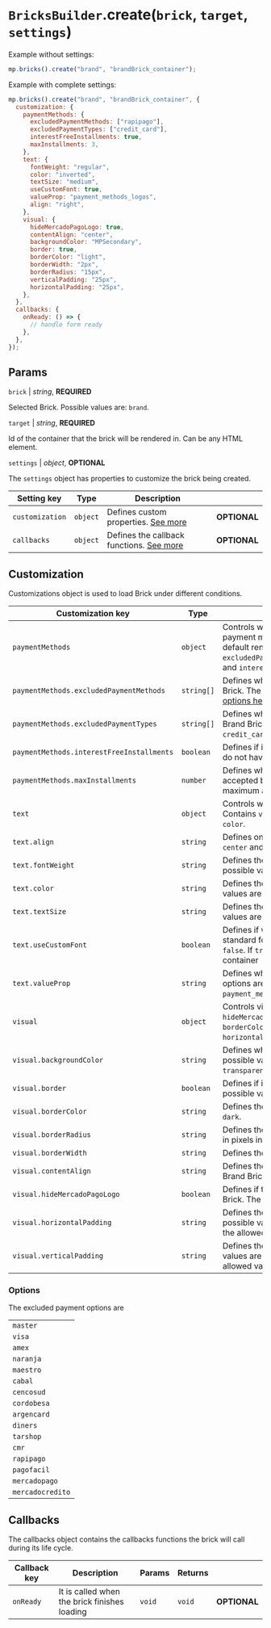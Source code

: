 # `BricksBuilder`.create(`brick`, `target`, `settings`)

Example without settings:

```js
mp.bricks().create("brand", "brandBrick_container");
```

Example with complete settings:

```js
mp.bricks().create("brand", "brandBrick_container", {
  customization: {
    paymentMethods: {
      excludedPaymentMethods: ["rapipago"],
      excludedPaymentTypes: ["credit_card"],
      interestFreeInstallments: true,
      maxInstallments: 3,
    },
    text: {
      fontWeight: "regular",
      color: "inverted",
      textSize: "medium",
      useCustomFont: true,
      valueProp: "payment_methods_logos",
      align: "right",
    },
    visual: {
      hideMercadoPagoLogo: true,
      contentAlign: "center",
      backgroundColor: "MPSecondary",
      border: true,
      borderColor: "light",
      borderWidth: "2px",
      borderRadius: "15px",
      verticalPadding: "25px",
      horizontalPadding: "25px",
    },
  },
  callbacks: {
    onReady: () => {
      // handle form ready
    },
  },
});
```

## Params

`brick` | _string_, **REQUIRED**

Selected Brick. Possible values are: `brand`.

`target` | _string_, **REQUIRED**

Id of the container that the brick will be rendered in. Can be any HTML element.

`settings` | _object_, **OPTIONAL**

The `settings` object has properties to customize the brick being created.

| Setting key     | Type     | Description                                            |              |
| --------------- | -------- | ------------------------------------------------------ | ------------ |
| `customization` | `object` | Defines custom properties. [See more](#customization)  | **OPTIONAL** |
| `callbacks`     | `object` | Defines the callback functions. [See more](#callbacks) | **OPTIONAL** |

## Customization

Customizations object is used to load Brick under different conditions.

| Customization key                         | Type       | Description                                                                                                                                                                                                                                            |              |
| ----------------------------------------- | ---------- | ------------------------------------------------------------------------------------------------------------------------------------------------------------------------------------------------------------------------------------------------------ | ------------ |
| `paymentMethods`                          | `object`   | Controls which information about payment methods and payment method types will appear on the Brand Brick - at the default render and modal. Contains `excludedPaymentMethods`,`excludedPaymentTypes`,`maxInstallments` and `interestFreeInstallments`. | **OPTIONAL** |
| `paymentMethods.excludedPaymentMethods`   | `string[]` | Defines which Payment Method will not be shown at Brand Brick. The payment method name needs to be lower case. [See options here](#options)                                                                                                            | **OPTIONAL** |
| `paymentMethods.excludedPaymentTypes`     | `string[]` | Defines which Payment Method Type will not be shown at Brand Brick. The default value is `empty`. The possible value are `credit_card`, `debit_card` and `ticket`                                                                                      | **OPTIONAL** |
| `paymentMethods.interestFreeInstallments` | `boolean`  | Defines if it will be shown that the installments have interest or do not have interest. The possible values are `true` or `false`.                                                                                                                    | **OPTIONAL** |
| `paymentMethods.maxInstallments`          | `number`   | Defines which value will be shown as maximum installments accepted by the seller. If filled, the value starts at `2` and the maximum allowed to show is `12`.                                                                                          | **OPTIONAL** |
| `text`                                    | `object`   | Controls which message will appear on the Brand Brick. Contains `valueProp`, `useCustomFont`, `textSize`, `fontWeight` and `color`.                                                                                                                | **OPTIONAL** |
| `text.align`                              | `string`   | Defines only the text alignment. The possible values are `left`, `center` and `right`. The default value is `left`.                                                                                                                                    | **OPTIONAL** |
| `text.fontWeight`                         | `string`   | Defines the font weight to the texts at Brand Brick. The possible values are `semi-bold` or `regular`.                                                                                                                                                 | **OPTIONAL** |
| `text.color`                          | `string`   | Defines the font color to the texts at Brand Brick. The possible values are `primary`, `secondary` or `inverted`.                                                                                                                                      | **OPTIONAL** |
| `text.textSize`                           | `string`   | Defines the font size to the texts at Brand Brick. The possible values are `extra-small`, `small`, `medium` or `large`.                                                                                                                                | **OPTIONAL** |
| `text.useCustomFont`                      | `boolean`  | Defines if will be used a custom font or if it will adopt the standard font to Brand Brick. The possible values are `true` or `false`. If `true`, brand brick will inherit the font-family from the container                                          | **OPTIONAL** |
| `text.valueProp`                          | `string`   | Defines which message will appear on the Brand Brick. The options are `payment_methods` (which is the default value), `payment_methods_logos`, `installments`,`security` and `credits`.                                                                | **OPTIONAL** |
| `visual`                                  | `object`   | Controls visual aspects for the Brand Brick. Contains `hideMercadoPagoLogo`, `contentAlign`, `backgroundColor`, `border`, `borderColor`, `borderWidth`, `borderRadius`, `verticalPadding` and `horizontalPadding`.                                     | **OPTIONAL** |
| `visual.backgroundColor`                  | `string`   | Defines which will be the background color at Brand Brick. The possible values are `white`, `MPPrimary`, `MPSecondary`, `black` or `transparent`.                                                                                                      | **OPTIONAL** |
| `visual.border`                           | `boolean`  | Defines if it will be shown a border around the banner. The possible values are `true` or `false`.                                                                                                                                                     | **OPTIONAL** |
| `visual.borderColor`                      | `string`   | Defines the border color. The possible values are `light` or `dark`.                                                                                                                                                                                   | **OPTIONAL** |
| `visual.borderRadius`                     | `string`   | Defines the border radius. The possible values are expressed in pixels in the format `Npx`                                                                                                                                                             | **OPTIONAL** |
| `visual.borderWidth`                      | `string`   | Defines the border color. The possible values are `1px` or `2px`.                                                                                                                                                                                      | **OPTIONAL** |
| `visual.contentAlign`                     | `string`   | Defines the content alignment - text and images - inside de Brand Brick. The possible values are `left`, `center` or `right`.                                                                                                                          | **OPTIONAL** |
| `visual.hideMercadoPagoLogo`              | `boolean`  | Defines if the MercadoPago logos will be shown at Brand Brick. The possible values are `true` or `false`.                                                                                                                                              | **OPTIONAL** |
| `visual.horizontalPadding`                | `string`   | Defines the horizontal padding for the Brand Brick. The possible values are expressed in pixels in the format `Npx` and the allowed values are between `0px` and `40px`.                                                                               | **OPTIONAL** |
| `visual.verticalPadding`                  | `string`   | Defines the vertical padding for the Brand Brick. The possible values are expressed in pixels in the format `Npx` and the allowed values are between `0px` and `40px`.                                                                                 | **OPTIONAL** |

### Options

The excluded payment options are

|                  |
| ---------------- |
| `master`         |
| `visa`           |
| `amex`           |
| `naranja`        |
| `maestro`        |
| `cabal`          |
| `cencosud`       |
| `cordobesa`      |
| `argencard`      |
| `diners`         |
| `tarshop`        |
| `cmr`            |
| `rapipago`       |
| `pagofacil`      |
| `mercadopago`    |
| `mercadocredito` |

## Callbacks

The callbacks object contains the callbacks functions the brick will call during its life cycle.

| Callback key | Description                                  | Params | Returns |              |
| ------------ | -------------------------------------------- | ------ | ------- | ------------ |
| `onReady`    | It is called when the brick finishes loading | `void` | `void`  | **OPTIONAL** |
